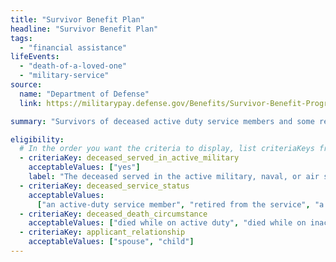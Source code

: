 ```yaml
---
title: "Survivor Benefit Plan"
headline: "Survivor Benefit Plan"
tags:
  - "financial assistance"
lifeEvents:
  - "death-of-a-loved-one"
  - "military-service"
source:
  name: "Department of Defense"
  link: https://militarypay.defense.gov/Benefits/Survivor-Benefit-Program/

summary: "Survivors of deceased active duty service members and some retired and reserve members may be eligible for up to 55% of the member's retired pay."

eligibility:
  # In the order you want the criteria to display, list criteriaKeys from the csv here, each followed by a comma-separated list of which values indicate eligibility for that criteria. Wrap individual values in quotes if they have inner commas.
  - criteriaKey: deceased_served_in_active_military
    acceptableValues: ["yes"]
    label: "The deceased served in the active military, naval, or air service."
  - criteriaKey: deceased_service_status
    acceptableValues:
      ["an active-duty service member", "retired from the service", "a member of the National Guard or Reserves"]
  - criteriaKey: deceased_death_circumstance
    acceptableValues: ["died while on active duty", "died while on inactive-duty training"]
  - criteriaKey: applicant_relationship
    acceptableValues: ["spouse", "child"]
---
```

